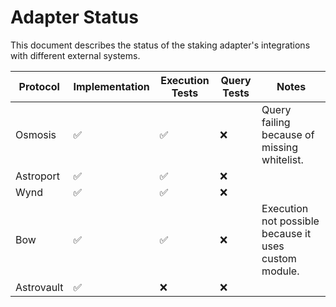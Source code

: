 # Adapter Status

This document describes the status of the staking adapter's integrations with different external systems.

| Protocol | Implementation | Execution Tests | Query Tests | Notes |
| --- | --- | --- | --- | --- |
| Osmosis | ✅ | ✅ | ❌ | Query failing because of missing whitelist. |
| Astroport | ✅ | ✅ | ❌ | |
| Wynd | ✅ | ✅ | ❌ | |
| Bow | ✅ | ✅ | ❌ | Execution not possible because it uses custom module. |
| Astrovault | ✅ | ❌ | ❌ | |
